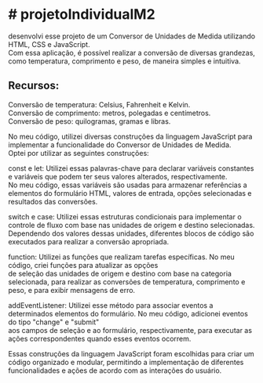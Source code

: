 <h1># projetoIndividualM2</h1>
desenvolvi esse projeto de um Conversor de Unidades de Medida utilizando HTML, CSS e JavaScript.<br>
Com essa aplicação, é possível realizar a conversão de diversas grandezas, como temperatura, comprimento e peso, de maneira simples e intuitiva.<br>

<h2>Recursos:</h2>
Conversão de temperatura: Celsius, Fahrenheit e Kelvin.<br>
Conversão de comprimento: metros, polegadas e centímetros.<br>
Conversão de peso: quilogramas, gramas e libras.<br>

No meu código, utilizei diversas construções da linguagem JavaScript para implementar a funcionalidade do Conversor de Unidades de Medida.<br> Optei por utilizar as seguintes construções:

const e let: Utilizei essas palavras-chave para declarar variáveis constantes e variáveis que podem ter seus valores alterados, respectivamente.<br> No meu código, essas variáveis são usadas para armazenar referências a elementos do formulário HTML, valores de entrada, opções selecionadas e resultados das conversões.

switch e case: Utilizei essas estruturas condicionais para implementar o controle de fluxo com base nas unidades de origem e destino selecionadas.<br> Dependendo dos valores dessas unidades, diferentes blocos de código são executados para realizar a conversão apropriada.

function: Utilizei as funções que realizam tarefas específicas. No meu código, criei funções para atualizar as opções<br> de seleção das unidades de origem e destino com base na categoria selecionada, para realizar as conversões de temperatura, comprimento e peso, e para exibir mensagens de erro.

addEventListener: Utilizei esse método para associar eventos a determinados elementos do formulário. No meu código, adicionei eventos do tipo "change" e "submit"<br> aos campos de seleção e ao formulário, respectivamente, para executar as ações correspondentes quando esses eventos ocorrem.

Essas construções da linguagem JavaScript foram escolhidas para criar um código organizado e modular, permitindo a implementação de diferentes funcionalidades e ações de acordo com as interações do usuário.
